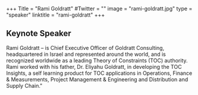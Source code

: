+++
Title = "Rami Goldratt"
#Twitter = ""
image = "rami-goldratt.jpg"
type = "speaker"
linktitle = "rami-goldratt"
+++

## Keynote Speaker

Rami Goldratt – is Chief Executive Officer of Goldratt Consulting, headquartered in Israel and represented around the world, and is recognized worldwide as a leading Theory of Constraints (TOC) authority. Rami worked with his father, Dr. Eliyahu Goldratt, in developing the TOC Insights, a self learning product for TOC applications in Operations, Finance & Measurements, Project Management & Engineering and Distribution and Supply Chain." 